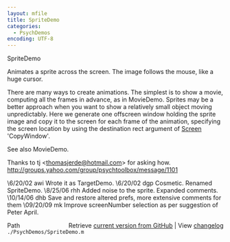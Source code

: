 ```yaml
---
layout: mfile
title: SpriteDemo
categories:
  - PsychDemos
encoding: UTF-8
---
```


SpriteDemo

Animates a sprite across the screen.  The image
follows the mouse, like a huge cursor.

There are many ways to create animations.  The simplest is to show a
movie, computing all the frames in advance, as in MovieDemo.  Sprites may
be a better approach when you want to show a relatively small object
moving unpredictably.  Here we generate one offscreen window holding the
sprite image and copy it to the screen for each frame of the animation,
specifying the screen location by using the destination rect argument of
[Screen](/docs/Screen) 'CopyWindow'.

See also MovieDemo.

Thanks to tj <thomasjerde@hotmail.com\> for asking how.
<http://groups.yahoo.com/group/psychtoolbox/message/1101>

\6/20/02 awi  Wrote it as TargetDemo.
\6/20/02 dgp  Cosmetic.  Renamed SpriteDemo.
\8/25/06 rhh  Added noise to the sprite.  Expanded comments.
\10/14/06 dhb Save and restore altered prefs, more extensive comments for them
\09/20/09 mk  Improve screenNumber selection as per suggestion of Peter April.


<div class="code_header" style="text-align:right;">
  <span style="float:left;">Path&nbsp;&nbsp;</span> <span class="counter">Retrieve <a href=
  "https://raw.github.com/Psychtoolbox-3/Psychtoolbox-3/beta/./PsychDemos/SpriteDemo.m">current version from GitHub</a> | View <a href=
  "https://github.com/Psychtoolbox-3/Psychtoolbox-3/commits/beta/./PsychDemos/SpriteDemo.m">changelog</a></span>
</div>
<div class="code">
  <code>./PsychDemos/SpriteDemo.m</code>
</div>
